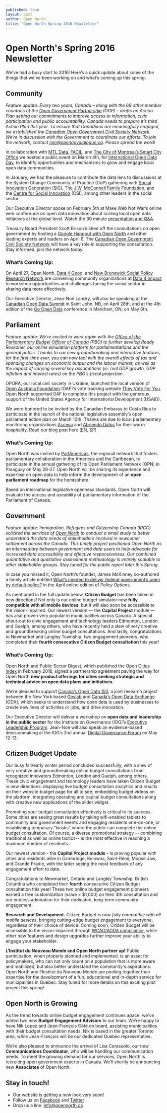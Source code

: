 ```yaml
---
published: true
layout: post
author: Open North
title: "Open North Spring 2016 Newsletter"
---
```



# Open North's Spring 2016 Newsletter

We’ve had a busy start to 2016! Here’s a quick update about some of the things that we’ve been working on and what’s coming up this spring:  

## Community
_Feature update: Every two years, Canada – along with the 68 other member countries of the [Open Government Partnership](http://www.opengovpartnership.org/) (OGP) – drafts an Action Plan setting out commitments to improve access to information, civic participation and public accountability. Canada needs to prepare it’s third Action Plan this year. To ensure that Canadians are meaningfully engaged, we established the [Canadian Open Government Civil Society Network](http://www.opengovdialogue.ca/). We’re in discussion with the Government to coordinate our efforts. To join the network, contact join@opengovdialogue.ca. Please spread the word!_

In collaboration with [MTL Data](http://www.meetup.com/mtldata/), [FACIL](https://facil.qc.ca/), and [The City of Montreal’s Smart City Office](http://villeintelligente.montreal.ca/en) we hosted a public event on March 4th, for [International Open Data Day](http://wiki.opendataday.org/MONTREAL2016), to identify opportunities and mechanisms to grow and engage local open data communities. 

In January, we had the pleasure to contribute the data lens to discussions at the System Change Community of Practice (CoP) gathering with [Social Innovation Generation](http://www.sigeneration.ca/) (SIG), [The J.W. McConnell Family Foundation](http://www.mcconnellfoundation.ca/en), and the [Centre for Social Innovation](http://socialinnovation.ca/) (CSI), among other leaders in the social sector. 

Our Executive Director spoke on February 5th at Make Web Not War’s online web conference on open data innovation about scaling local open data initiatives at the global level. Watch the 30 minute [presentation and Q&A](https://channel9.msdn.com/Events/canada/mwnw/From-local-collaboration-to-global-movement).

Treasury Board President Scott Brison kicked off the consultations on open government by hosting a [Google Hangout with Open North](https://www.youtube.com/watch?v=ZYN-JzZRAnU) and other leading experts and leaders on April 6. The [Canadian Open Government Civil Society Network](http://www.opengovdialogue.ca/) will have a key role in supporting the consultation. Stay informed, join the network today! 

### What’s Coming Up:
On April 27, Open North, [Data 4 Good](http://www.meetup.com/DataforGood/), and [New Brunswick Social Policy Research Network](http://www.policyresearchnetwork.ca/) are convening community organizations at [Data 4 Impact](http://opendatasummit.ca/data-4-impact) to workshop opportunities and challenges facing the social sector in sharing data more effectively. 

Our Executive Director, Jean-Noé Landry, will also be speaking at the [Canadian Open Data Summit](http://opendatasummit.ca/) in Saint John, NB, on April 28th, and at the 4th edition of the [Go Open Data](http://go-opendata.ca/) conference in Markham, ON, on May 6th. 


## Parliament
_Feature update: We’re excited to work again with the [Office of the Parliamentary Budget Officer of Canada](http://www.readyreckoner.ca/) (PBO) to further develop Ready Reckoner, our online simulation platform for parliamentarians and the general public. Thanks to our new groundbreaking and interactive features, for the first-time ever, you can now tool with the overall effects of tax and spending changes on economic output and the labour market, as well as the impact of varying several key assumptions (ie. real GDP growth, GDP inflation and interest rates) on the PBO’s fiscal projection._

OPORA, our local civil society in Ukraine, launched the local version of [Open Australia Foundation](https://www.openaustraliafoundation.org.au/) (OAF)’s vote tracking website [They Vote For You](https://theyvoteforyou.org.au/). Open North supported OAF to complete this project with the generous support of the United States Agency for International Development (USAID).

We were honored to be invited by the Canadian Embassy to Costa Rica to participate in the launch of the national legislative assembly’s open parliament action plan on March 10th. Thanks are due to local parliamentary monitoring organizations [Accesa](http://accesa.org/) and [Abriendo Datos](http://abriendodatoscostarica.org/) for their warm hospitality. Read our blog post here ([EN](http://www.opennorth.ca/2016/03/18/ten-fundamentals-to-keep-in-mind-when-openingparliament.html), [SP](http://accesa.org/2016/03/22/10-aspectos-fundamentales-a-tener-en-cuenta-para-la-apertura-parlamentaria/)) 

### What’s Coming Up:
Open North was invited by [ParlAmericas](http://www.parlamericas.org/), the regional network that fosters parliamentary collaboration in the Americas and the Caribbean, to participate in the annual gathering of its Open Parliament Network (OPN) in Paraguay on May 26-27. Open North will be sharing its experience and expertise on open data to help inform the development of an **open parliament roadmap** for the hemisphere.

Based on international legislative openness standards, Open North will evaluate the access and useability of parliamentary information of the Parliament of Canada.


## Government
_Feature update: Immigration, Refugees and Citizenship Canada (IRCC) solicited the services of [Open North](http://www.opennorth.ca/) to conduct a small study to better understand the data needs of stakeholders involved in newcomer settlement across the Canada. This timely project positioned Open North as an intermediary between government and data users to help advocate for increased data accessibility and effective responsiveness. Our combined quantitative and qualitative assessment methodology is entirely scalable to other stakeholder groups. Stay tuned for the public report later this Spring._

In case you missed it, Open North’s founder, James McKinney co-authored a timely article entitled [What’s needed to deliver federal government’s open by default policy?](http://policyoptions.irpp.org/magazines/march-2016/whats-needed-to-deliver-on-the-federal-governments-open-by-default-promise/) in the April online edition of _Policy Options_.

As mentioned in the full update below, **Citizen Budget** has been taken in new directions! Not only is our online budget simulator now **fully compatible with all mobile devices**, but it will also soon be accessible to the vision-impaired. Our newest version — the **Capital Project** module — has also proven very popular in municipalities across Canada. A special shout-out to civic engagement and technology leaders Edmonton, London and Guelph, among others, who have recently held a slew of very creative and groundbreaking online budget consultations. And lastly, congratulations to Newmarket and Langley Township, two engagement pioneers, who completed their **fourth consecutive Citizen Budget consultation** this year!

### What’s Coming Up: 
Open North and Public Sector Digest, which published the [Open Cities Index](https://publicsectordigest.com/Articles/view/1547) in February 2016, signed a partnership agreement paving the way for Open North **new product offerings for cities seeking strategic and technical advice on open data plans and initiatives.**

We’re pleased to support [Canada’s Open Data 150](http://www.opendata500.com/ca/), a joint research project between the New York based [Govlab](http://thegovlab.org/) and [Canada’s Open Data Exchange](https://www.communitech.ca/how-we-help/innovation/open-data/) (ODX), which seeks to understand how open data is used by businesses to create new lines of activities or jobs, and drive innovation.

Our Executive Director will deliver a workshop on **open data and leadership in the public sector** for the Institute on Governance (IOG)’s [Executive Leadership Program](http://iog.ca/learning/executive-leadership-program/). Jean-Noé will also speak on evidence-based decisionmaking at the IOG’s 2nd annual [Digital Governance Forum](http://iog.ca/digital-governance-forum/) on May 12-13. 


## Citizen Budget Update 
Our busy fall/early winter period concluded successfully, with a slew of very creative and groundbreaking online budget consultations from recognized innovators Edmonton, London and Guelph, among others. These civic engagement and technology leaders have taken Citizen Budget in new directions: displaying live budget consultation analytics and results on their website budget page for all to see; embedding budget videos on the platform, integrating operating and capital budget consultations along with creative new applications of the slider widget. 

Promoting your budget consultation effectively is critical to its success. Some cities are seeing great results by taking wifi-enabled tablets to community and government events and engaging residents one-on-one, or establishing temporary “kiosks” where the public can complete the online budget consultation. Of course, a diverse promotional strategy -- combining traditional as well as online tactics--  is the most effective in reaching a maximum number of residents. 

Our newest version - the **Capital Project module** - is proving popular with cities and residents alike in Cambridge, Kelowna, Saint-Rémi, Moose Jaw, and Grande Prairie, with the latter seeing the most feedback of any engagement effort to date. 

Congratulations to Newmarket, Ontario and Langley Township, British Columbia who completed their **fourth** consecutive Citizen Budget consultation this year! These two online budget engagement pioneers earned a free customization (value = $1,000) on their 4th consultation and our endless admiration for their dedicated, long-term community engagement. 

**Research and Development.** Citizen Budget is now _fully compatible with all mobile devices_, bringing cutting-edge budget engagement to everyone, regardless of their choice of device. Coming soon, Citizen Budget will be accessible to the vision-impaired through [WCAG/AODA compliance](http://accessontario.com/aoda/), while other new features and design upgrades further improve your ability to engage your stakeholder.

**L’Institut du Nouveau Monde and Open North partner up!** Public participation, when properly planned and implemented, is an asset for policymakers, who can not only count on a population that is more aware and mobilized, but also better understand the community's aspirations. Open North and l’Institut du Nouveau Monde are pooling together their expertise for the development of a fun, educational and in-depth service for municipalities in Quebec. Stay tuned for more details on this exciting pilot project this spring!


## Open North is Growing 
As the trend towards online budget engagement continues apace, we’ve added two new **Budget Engagement Advisors** to our team. We’re happy to have Nik Lopez and Jean-François Côté on board, assisting municipalities with their budget consultation needs. Nik is based in the greater Toronto area, while Jean-François will be our dedicated Quebec representative.

We’re also pleased to announce the arrival of Lisa Cerasuolo, our new **Communications Coordinator**, who will be handling our communication needs. 
To meet the growing demand for our services, Open North is recruiting open government experts in Canada. We’ll shortly be announcing new **Associates** of Open North. 


## Stay in touch! 
- Our website is getting a new look very soon!
- Follow us on [Facebook](https://www.facebook.com/OpenNorth.NordOuvert) and [Twitter](https://twitter.com/opennorth)
- Drop us a line: info@opennorth.ca
